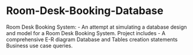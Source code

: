 # Room-Desk-Booking-Database
Room Desk Booking System: - An attempt at simulating a database design and model for a Room Desk Booking System. Project includes - A comprehensive E-R diagram Database and Tables creation statements Business use case queries.
